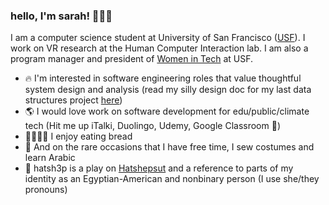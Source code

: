 ### hello, I'm sarah! 👋🏽🧛

I am a computer science student at University of San Francisco ([USF](https://www.usfca.edu/)). I work on VR research at the Human Computer Interaction lab. I am also a program manager and president of [Women in Tech](https://www.instagram.com/wit_usf/) at USF. 

- 🔥 I'm interested in software engineering roles that value thoughtful system design and analysis (read my silly design doc for my last data structures project [here](https://docs.google.com/document/d/1gr9q0P_DtmPgl-iQuNt3yfUrdtElNZqYQVVzw1qa7v0/edit))
- 🌎 I would love work on software development for edu/public/climate tech (Hit me up iTalki, Duolingo, Udemy, Google Classroom 👀)
- 🍞🥖🥯🥐 I enjoy eating bread
- 🧵 And on the rare occasions that I have free time, I sew costumes and learn Arabic
- 🧿 hatsh3p is a play on [Hatshepsut](https://en.wikipedia.org/wiki/Hatshepsut) and a reference to parts of my identity as an Egyptian-American and nonbinary person (I use she/they pronouns)
